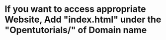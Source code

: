 # If you want to access appropriate Website, Add "index.html" under the "Opentutorials/" of Domain name 

